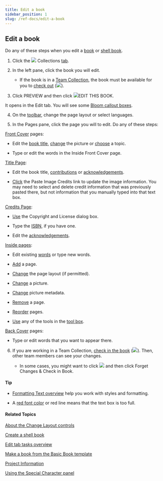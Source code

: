 ```yaml
---
title: Edit a book
sidebar_position: 1
slug: /ref-docs/edit-a-book
---
```


## Edit a book

Do any of these steps when you edit a [book](../../Concepts/Book.md) or [shell book](../../Concepts/Shell_book.md).

1.  Click the ![](/ref-docs-assets/images/User_Interface/Tabs/Collections.png) Collections [tab](../../User_Interface/Tabs/Tabs_overview.md).
    
2.  In the left pane, click the book you will edit.
    
    -   If the book is in a [Team Collection](../../Concepts/Team_Collection.md), the book must be available for you to [check out](../Basic_tasks/Team_Collections/Team_Collections_overview.md) (![](/ref-docs-assets/images/Concepts/CHECKOUT.png)).
        
3.  Click PREVIEW and then click ![](/ref-docs-assets/images/Tasks/editbook.png)EDIT THIS BOOK.
    

It opens in the Edit tab. You will see some [Bloom callout boxes](../../Concepts/Callout_box.md).

4.  On the [toolbar](../../User_Interface/Toolbar/Edit_tab_toolbar.md), change the page layout or select languages.
    
5.  In the Pages pane, click the page you will to edit. Do any of these steps:
    

[Front Cover](../../Concepts/Front_Cover_page.md) pages:

-   Edit the [book title](../../Concepts/Book_Title.md), [change](Change_picture.md) the picture or [choose](Choose_a_topic.md) a topic.
    
-   Type or edit the words in the Inside Front Cover page.
    

[Title Page](../../Concepts/Title_Page.md):

-   Edit the book title, [contributions](../../Concepts/Contributions.md) or [acknowledgements](../../Concepts/Acknowledgements.md).
    
-   [Click](../../Concepts/Title_Page.md) the Paste Image Credits link to update the image information. You may need to select and delete credit information that was previously pasted there, but not information that you manually typed into that text box.
    

[Credits Page](../../Concepts/Credits_Page.md):

-   [Use](../../User_Interface/Dialog_boxes/Copyright_License_dialog_box_Text.md) the Copyright and License dialog box.
    
-   Type the [ISBN](../../Concepts/ISBN.md), if you have one.
    
-   Edit the [acknowledgements](../../Concepts/Acknowledgements.md).
    

[Inside pages](../../Concepts/Inside_pages.md):

-   Edit existing [words](../../Concepts/Text_Box.md) or type new words.
    
-   [Add](Add_a_page.md) a page.
    
-   [Change](Using_the_Change_Layout_controls.md) the page layout (if permitted).
    
-   [Change](Change_picture.md) a picture.
    
-   [Change](Change_picture_metadata.md) picture metadata.
    
-   [Remove](Remove_a_page.md) a page.
    
-   [Reorder](Reorder_pages.md) pages.
    
-   [Use](Edit_tasks_overview.md) any of the tools in the [tool box](../../Concepts/Tool_Box.md).
    

[Back Cover](../../Concepts/Back_cover_pages.md) pages:

-   Type or edit words that you want to appear there.

6.  If you are working in a Team Collection, [check in the book](../Basic_tasks/Team_Collections/Team_Collections_overview.md) (![](/ref-docs-assets/images/Concepts/CHECKIN.png)). Then, other team members can see your changes.
    
    -   In some cases, you might want to click ![](/ref-docs-assets/images/Tasks/Basic_tasks/Team_Collections/MoreButton.png) and then click Forget Changes & Check in Book.
        

#### Tip

-   [Formatting Text overview](../Basic_tasks/Formatting_text/Formatting_Text_overview.md) help you work with styles and formatting.
    
-   A [red font color](../../Concepts/Red_font_color.md) or red line means that the text box is too full.
    

#### Related Topics

[About the Change Layout controls](About_the_Change_Layout_controls.md)

[Create a shell book](../Shell_book_tasks/Create_a_shell_book.md)

[Edit tab tasks overview](Edit_tasks_overview.md)

[Make a book from the Basic Book template](../Collections_tab_tasks/Make_a_book_from_Basic_Book.md)

[Project Information](../../Concepts/Project_Information.md)

[Using the Special Character panel](Using_the_Special_Characters_panel.md)